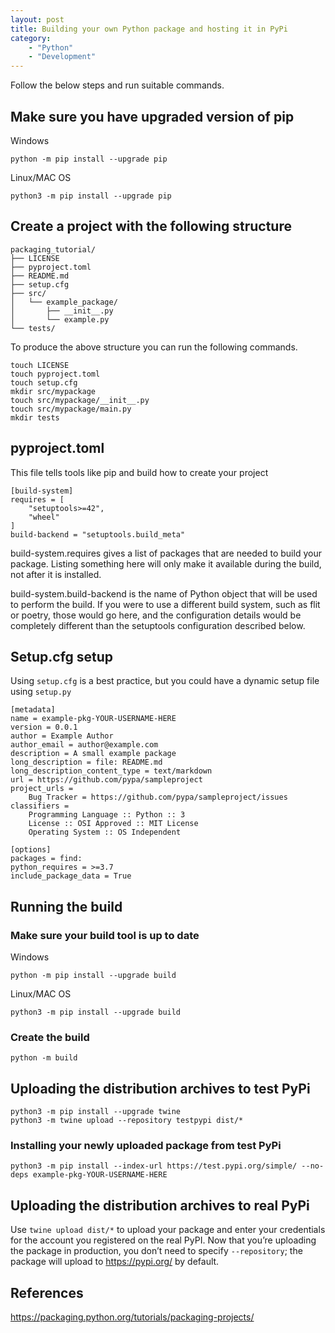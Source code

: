 ```yaml
---
layout: post
title: Building your own Python package and hosting it in PyPi
category: 
    - "Python"
    - "Development"
---
```


Follow the below steps and run suitable commands.

## Make sure you have upgraded version of pip
Windows
```
python -m pip install --upgrade pip
```

Linux/MAC OS
```
python3 -m pip install --upgrade pip
```

## Create a project with the following structure
```
packaging_tutorial/
├── LICENSE
├── pyproject.toml
├── README.md
├── setup.cfg
├── src/
│   └── example_package/
│       ├── __init__.py
│       └── example.py
└── tests/
```
To produce the above structure you can run the following commands.
```
touch LICENSE
touch pyproject.toml
touch setup.cfg
mkdir src/mypackage
touch src/mypackage/__init__.py
touch src/mypackage/main.py
mkdir tests
```

## pyproject.toml 

This file tells tools like pip and build how to create your project

```
[build-system]
requires = [
    "setuptools>=42",
    "wheel"
]
build-backend = "setuptools.build_meta"
```
build-system.requires gives a list of packages that are needed to build your package. Listing something here will only make it available during the build, not after it is installed.

build-system.build-backend is the name of Python object that will be used to perform the build. If you were to use a different build system, such as flit or poetry, those would go here, and the configuration details would be completely different than the setuptools configuration described below.


## Setup.cfg setup
Using `setup.cfg` is a best practice, but you could have a dynamic setup file using `setup.py`

```
[metadata]
name = example-pkg-YOUR-USERNAME-HERE
version = 0.0.1
author = Example Author
author_email = author@example.com
description = A small example package
long_description = file: README.md
long_description_content_type = text/markdown
url = https://github.com/pypa/sampleproject
project_urls =
    Bug Tracker = https://github.com/pypa/sampleproject/issues
classifiers =
    Programming Language :: Python :: 3
    License :: OSI Approved :: MIT License
    Operating System :: OS Independent

[options]
packages = find:
python_requires = >=3.7
include_package_data = True
```
## Running the build
### Make sure your build tool is up to date
Windows
```
python -m pip install --upgrade build
```
Linux/MAC OS
```
python3 -m pip install --upgrade build
```


### Create the build
```
python -m build
```

## Uploading the distribution archives to test PyPi
```
python3 -m pip install --upgrade twine
python3 -m twine upload --repository testpypi dist/*
```

### Installing your newly uploaded package from test PyPi
```
python3 -m pip install --index-url https://test.pypi.org/simple/ --no-deps example-pkg-YOUR-USERNAME-HERE
```

## Uploading the distribution archives to real PyPi
Use `twine upload dist/*` to upload your package and enter your credentials for the account you registered on the real PyPI. Now that you’re uploading the package in production, you don’t need to specify `--repository`; the package will upload to https://pypi.org/ by default.

## References
https://packaging.python.org/tutorials/packaging-projects/
